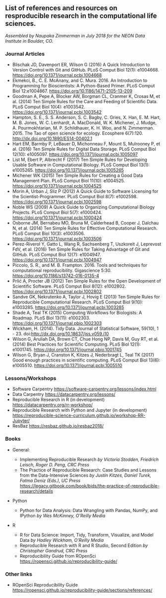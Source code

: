 ## List of references and resources on resproducible research in the computational life sciences. 

*Assembled by Naupaka Zimmerman in July 2018 for the  NEON Data Institute in Boulder, CO.*

### Journal Articles

* Blischak JD, Davenport ER, Wilson G (2016) A Quick Introduction to Version Control with Git and GitHub. PLoS Comput Biol 12(1): e1004668. https://doi.org/10.1371/journal.pcbi.1004668
* Ekmekci, B., C. E. McAnany, and C. Mura. 2016. An Introduction to Programming for Bioscientists: A Python-Based Primer. PLoS Comput Biol 12:e1004867. https://doi.org/10.1186/1471-2105-13-209
* Goodman A, Pepe A, Blocker AW, Borgman CL, Cranmer K, Crosas M, et al. (2014) Ten Simple Rules for the Care and Feeding of Scientific Data. PLoS Comput Biol 10(4): e1003542. https://doi.org/10.1371/journal.pcbi.1003542
* Hampton, S. E., S. S. Anderson, S. C. Bagby, C. Gries, X. Han, E. M. Hart, M. B. Jones, W. C. Lenhardt, A. MacDonald, W. K. Michener, J. Mudge, A. Pourmokhtarian, M. P. Schildhauer, K. H. Woo, and N. Zimmerman. 2015. The Tao of open science for ecology. Ecosphere 6(7):120. http://dx.doi.org/10.1890/ES14-00402.1
* Hart EM, Barmby P, LeBauer D, Michonneau F, Mount S, Mulrooney P, et al. (2016) Ten Simple Rules for Digital Data Storage. PLoS Comput Biol 12(10): e1005097. https://doi.org/10.1371/journal.pcbi.1005097
* List M, Ebert P, Albrecht F (2017) Ten Simple Rules for Developing Usable Software in Computational Biology. PLoS Comput Biol 13(1): e1005265. https://doi.org/10.1371/journal.pcbi.1005265
* Michener WK (2015) Ten Simple Rules for Creating a Good Data Management Plan. PLoS Comput Biol 11(10): e1004525. https://doi.org/10.1371/journal.pcbi.1004525
* Morin A, Urban J, Sliz P (2012) A Quick Guide to Software Licensing for the Scientist-Programmer. PLoS Comput Biol 8(7): e1002598. https://doi.org/10.1371/journal.pcbi.1002598
* Noble WS (2009) A Quick Guide to Organizing Computational Biology Projects. PLoS Comput Biol 5(7): e1000424. https://doi.org/10.1371/journal.pcbi.1000424
* Osborne JM, Bernabeu MO, Bruna M, Calderhead B, Cooper J, Dalchau N, et al. (2014) Ten Simple Rules for Effective Computational Research. PLoS Comput Biol 10(3): e1003506. https://doi.org/10.1371/journal.pcbi.1003506
* Perez-Riverol Y, Gatto L, Wang R, Sachsenberg T, Uszkoreit J, Leprevost FdV, et al. (2016) Ten Simple Rules for Taking Advantage of Git and GitHub. PLoS Comput Biol 12(7): e1004947. https://doi.org/10.1371/journal.pcbi.1004947
* Piccolo, S. R., and M. B. Frampton. 2016. Tools and techniques for computational reproducibility. Gigascience 5:30. https://doi.org/10.1186/s13742-016-0135-4
* Prlić A, Procter JB (2012) Ten Simple Rules for the Open Development of Scientific Software. PLoS Comput Biol 8(12): e1002802. https://doi.org/10.1371/journal.pcbi.1002802
* Sandve GK, Nekrutenko A, Taylor J, Hovig E (2013) Ten Simple Rules for Reproducible Computational Research. PLoS Comput Biol 9(10): e1003285. https://doi.org/10.1371/journal.pcbi.1003285
* Shade A, Teal TK (2015) Computing Workflows for Biologists: A Roadmap. PLoS Biol 13(11): e1002303. https://doi.org/10.1371/journal.pbio.1002303
* Wickham, H. (2014). Tidy Data. Journal of Statistical Software, 59(10), 1 - 23. doi:http://dx.doi.org/10.18637/jss.v059.i10
* Wilson G, Aruliah DA, Brown CT, Chue Hong NP, Davis M, Guy RT, et al. (2014) Best Practices for Scientific Computing. PLoS Biol 12(1): e1001745. https://doi.org/10.1371/journal.pbio.1001745
* Wilson G, Bryan J, Cranston K, Kitzes J, Nederbragt L, Teal TK (2017) Good enough practices in scientific computing. PLoS Comput Biol 13(6): e1005510. https://doi.org/10.1371/journal.pcbi.1005510


### Lessons/Workshops

* Software Carpentry https://software-carpentry.org/lessons/index.html
* Data Carpentry https://datacarpentry.org/lessons/
* Reproducible Research in R (in development) https://datacarpentry.org/rr-workshop/
* Reproducible Research with Python and Jupyter (in development) https://reproducible-science-curriculum.github.io/workshop-RR-Jupyter/
* ResBaz https://resbaz.github.io/resbaz2018/

### Books

* General:
  * Implementing Reproducible Research *by Victoria Stodden, Friedrich Leisch, Roger D. Peng, CRC Press*
  * The Practice of Reproducible Research: Case Studies and Lessons from the Data-Intensive Sciences *by Justin Kitzes, Daniel Turek, Fatma Deniz (Eds.), UC Press* https://legacy.gitbook.com/book/bids/the-practice-of-reproducible-research/details

* Python
  * Python for Data Analysis: Data Wrangling with Pandas, NumPy, and IPython *by Wes McKinney, O'Reilly Media*

* R
  * R for Data Science: Import, Tidy, Transform, Visualize, and Model Data *by Hadley Wickham, O'Reilly Media*
  * Reproducible Research with R and R Studio, Second Edition *by Christopher Gandrud, CRC Press*
  * Reproducibility Guide from ROpenSci https://ropensci.github.io/reproducibility-guide/

### Other links

* ROpenSci Reproducibility Guide https://ropensci.github.io/reproducibility-guide/sections/references/
